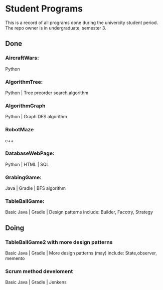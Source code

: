 # Student Programs

This is a record of all programs done during the univercity student period.
The repo owner is in undergraduate, semester 3.

## Done
### AircraftWars:
Python

### AlgorithmTree:
Python | Tree preorder search algorithm

### AlgorithmGraph
Python | Graph DFS algorithm

### RobotMaze
c++

### DatabaseWebPage:
Python | HTML | SQL

### GrabingGame:
Java | Gradle | BFS algorithm

### TableBallGame:
Basic Java | Gradle | Design patterns include: Builder, Facotry, Strategy


## Doing
### TableBallGame2 with more design patterns
Basic Java | Gradle | More design patterns (may) include: State,observer, memento

### Scrum method develoment 
Basic Java | Gradle | Jenkens
